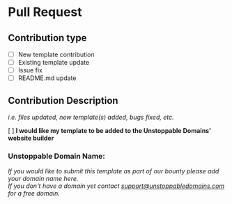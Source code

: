 # Pull Request

## Contribution type

- [ ] New template contribution
- [ ] Existing template update
- [ ] Issue fix
- [ ] README.md update

## Contribution Description

_i.e. files updated, new template(s) added, bugs fixed, etc._

[ ] **I would like my template to be added to the Unstoppable Domains' website builder** <!-- Remove if not applicable -->

### Unstoppable Domain Name:
_If you would like to submit this template as part of our bounty please add your domain name here._  
_If you don't have a domain yet contact support@unstoppabledomains.com for a free domain._
